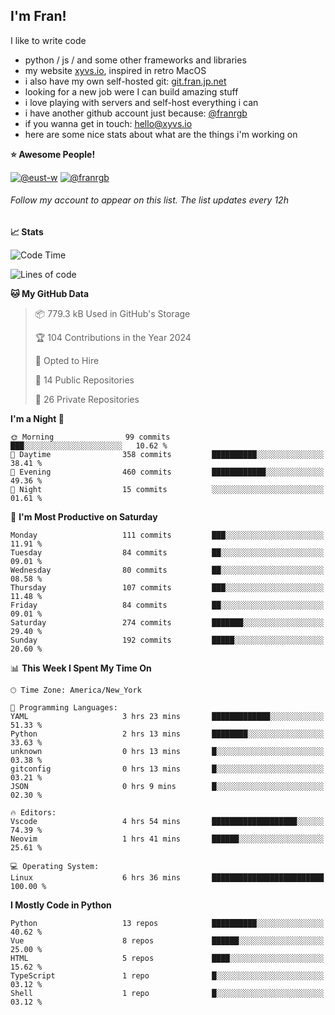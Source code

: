 ## I'm Fran!

I like to write code

- python /  js / and some other frameworks and libraries
- my website [xyvs.io](https://xyvs.io), inspired in retro MacOS
- i also have my own self-hosted git: [git.fran.jp.net](https://git.fran.jp.net/)
- looking for a new job were I can build amazing stuff
- i love playing with servers and self-host everything i can
- i have another github account just because: [@franrgb](https://github.com/franrgb)
- if you wanna get in touch: [hello@xyvs.io](mailto:hello@xyvs.io)
- here are some nice stats about what are the things i'm working on

<!--START_SECTION:waka-->
**⭐ Awesome People!** 

[![@eust-w](https://img.shields.io/badge/@eust--w-black?style=plastic&logo=github&logoColor=fff)](https://github.com/eust-w) [![@franrgb](https://img.shields.io/badge/@franrgb-black?style=plastic&logo=github&logoColor=fff)](https://github.com/franrgb) 

###### Follow my account to appear on this list. *The list updates every 12h*

**📈 Stats** 

![Code Time](http://img.shields.io/badge/Code%20Time-6%20hrs%2036%20mins-blue)

![Lines of code](https://img.shields.io/badge/From%20Hello%20World%20I%27ve%20Written-143.4%20thousand%20lines%20of%20code-blue)

**🐱 My GitHub Data** 

> 📦 779.3 kB Used in GitHub's Storage 
 > 
> 🏆 104 Contributions in the Year 2024
 > 
> 💼 Opted to Hire
 > 
> 📜 14 Public Repositories 
 > 
> 🔑 26 Private Repositories 
 > 
**I'm a Night 🦉** 

```text
🌞 Morning                99 commits          ███░░░░░░░░░░░░░░░░░░░░░░   10.62 % 
🌆 Daytime                358 commits         ██████████░░░░░░░░░░░░░░░   38.41 % 
🌃 Evening                460 commits         ████████████░░░░░░░░░░░░░   49.36 % 
🌙 Night                  15 commits          ░░░░░░░░░░░░░░░░░░░░░░░░░   01.61 % 
```
📅 **I'm Most Productive on Saturday** 

```text
Monday                   111 commits         ███░░░░░░░░░░░░░░░░░░░░░░   11.91 % 
Tuesday                  84 commits          ██░░░░░░░░░░░░░░░░░░░░░░░   09.01 % 
Wednesday                80 commits          ██░░░░░░░░░░░░░░░░░░░░░░░   08.58 % 
Thursday                 107 commits         ███░░░░░░░░░░░░░░░░░░░░░░   11.48 % 
Friday                   84 commits          ██░░░░░░░░░░░░░░░░░░░░░░░   09.01 % 
Saturday                 274 commits         ███████░░░░░░░░░░░░░░░░░░   29.40 % 
Sunday                   192 commits         █████░░░░░░░░░░░░░░░░░░░░   20.60 % 
```


📊 **This Week I Spent My Time On** 

```text
🕑︎ Time Zone: America/New_York

💬 Programming Languages: 
YAML                     3 hrs 23 mins       █████████████░░░░░░░░░░░░   51.33 % 
Python                   2 hrs 13 mins       ████████░░░░░░░░░░░░░░░░░   33.63 % 
unknown                  0 hrs 13 mins       █░░░░░░░░░░░░░░░░░░░░░░░░   03.38 % 
gitconfig                0 hrs 13 mins       █░░░░░░░░░░░░░░░░░░░░░░░░   03.21 % 
JSON                     0 hrs 9 mins        █░░░░░░░░░░░░░░░░░░░░░░░░   02.30 % 

🔥 Editors: 
Vscode                   4 hrs 54 mins       ███████████████████░░░░░░   74.39 % 
Neovim                   1 hrs 41 mins       ██████░░░░░░░░░░░░░░░░░░░   25.61 % 

💻 Operating System: 
Linux                    6 hrs 36 mins       █████████████████████████   100.00 % 
```

**I Mostly Code in Python** 

```text
Python                   13 repos            ██████████░░░░░░░░░░░░░░░   40.62 % 
Vue                      8 repos             ██████░░░░░░░░░░░░░░░░░░░   25.00 % 
HTML                     5 repos             ████░░░░░░░░░░░░░░░░░░░░░   15.62 % 
TypeScript               1 repo              █░░░░░░░░░░░░░░░░░░░░░░░░   03.12 % 
Shell                    1 repo              █░░░░░░░░░░░░░░░░░░░░░░░░   03.12 % 
```




<!--END_SECTION:waka-->
